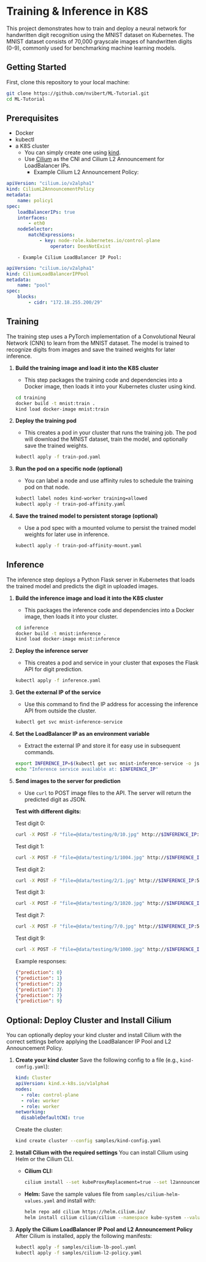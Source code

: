 # Training & Inference in K8S

This project demonstrates how to train and deploy a neural network for handwritten digit recognition using the MNIST dataset on Kubernetes. The MNIST dataset consists of 70,000 grayscale images of handwritten digits (0-9), commonly used for benchmarking machine learning models.

## Getting Started

First, clone this repository to your local machine:

```bash
git clone https://github.com/nvibert/ML-Tutorial.git
cd ML-Tutorial
```

## Prerequisites
- Docker
- kubectl
- a K8S cluster
    - You can simply create one using [kind](https://kind.sigs.k8s.io/).
    - Use [Cilium](https://cilium.io/) as the CNI and Cilium L2 Announcement for LoadBalancer IPs.
        - Example Cilium L2 Announcement Policy:

```yaml
apiVersion: "cilium.io/v2alpha1"
kind: CiliumL2AnnouncementPolicy
metadata:
    name: policy1
spec:
    loadBalancerIPs: true
    interfaces:
        - eth0
    nodeSelector:
        matchExpressions:
            - key: node-role.kubernetes.io/control-plane
                operator: DoesNotExist
```
        - Example Cilium LoadBalancer IP Pool:

```yaml
apiVersion: "cilium.io/v2alpha1"
kind: CiliumLoadBalancerIPPool
metadata:
    name: "pool"
spec:
    blocks:
        - cidr: "172.18.255.200/29"
```


## Training
The training step uses a PyTorch implementation of a Convolutional Neural Network (CNN) to learn from the MNIST dataset. The model is trained to recognize digits from images and save the trained weights for later inference.

1. **Build the training image and load it into the K8S cluster**
   - This step packages the training code and dependencies into a Docker image, then loads it into your Kubernetes cluster using kind.
   ```bash
   cd training
   docker build -t mnist:train .
   kind load docker-image mnist:train
   ```

2. **Deploy the training pod**
   - This creates a pod in your cluster that runs the training job. The pod will download the MNIST dataset, train the model, and optionally save the trained weights.
   ```bash
   kubectl apply -f train-pod.yaml
   ```
3. **Run the pod on a specific node (optional)**
   - You can label a node and use affinity rules to schedule the training pod on that node.
   ```bash
   kubectl label nodes kind-worker training=allowed
   kubectl apply -f train-pod-affinity.yaml
   ```

4. **Save the trained model to persistent storage (optional)**
   - Use a pod spec with a mounted volume to persist the trained model weights for later use in inference.
   ```bash
   kubectl apply -f train-pod-affinity-mount.yaml
   ```

## Inference
The inference step deploys a Python Flask server in Kubernetes that loads the trained model and predicts the digit in uploaded images.

1. **Build the inference image and load it into the K8S cluster**
   - This packages the inference code and dependencies into a Docker image, then loads it into your cluster.
   ```bash
   cd inference
   docker build -t mnist:inference .
   kind load docker-image mnist:inference
   ```

2. **Deploy the inference server**
   - This creates a pod and service in your cluster that exposes the Flask API for digit prediction.
   ```bash
   kubectl apply -f inference.yaml
   ```

3. **Get the external IP of the service**
   - Use this command to find the IP address for accessing the inference API from outside the cluster.
   ```bash
   kubectl get svc mnist-inference-service
   ```

4. **Set the LoadBalancer IP as an environment variable**
   - Extract the external IP and store it for easy use in subsequent commands.
   ```bash
   export INFERENCE_IP=$(kubectl get svc mnist-inference-service -o jsonpath='{.status.loadBalancer.ingress[0].ip}')
   echo "Inference service available at: $INFERENCE_IP"
   ```

5. **Send images to the server for prediction**
   - Use `curl` to POST image files to the API. The server will return the predicted digit as JSON.
   
   **Test with different digits:**
   
   Test digit 0:
   ```bash
   curl -X POST -F "file=@data/testing/0/10.jpg" http://$INFERENCE_IP:5000/predict
   ```
   
   Test digit 1:
   ```bash
   curl -X POST -F "file=@data/testing/1/1004.jpg" http://$INFERENCE_IP:5000/predict
   ```
   
   Test digit 2:
   ```bash
   curl -X POST -F "file=@data/testing/2/1.jpg" http://$INFERENCE_IP:5000/predict
   ```
   
   Test digit 3:
   ```bash
   curl -X POST -F "file=@data/testing/3/1020.jpg" http://$INFERENCE_IP:5000/predict
   ```
   
   Test digit 7:
   ```bash
   curl -X POST -F "file=@data/testing/7/0.jpg" http://$INFERENCE_IP:5000/predict
   ```
   
   Test digit 9:
   ```bash
   curl -X POST -F "file=@data/testing/9/1000.jpg" http://$INFERENCE_IP:5000/predict
   ```
   
   Example responses:
   ```json
   {"prediction": 0}
   {"prediction": 1}  
   {"prediction": 2}
   {"prediction": 3}
   {"prediction": 7}
   {"prediction": 9}
   ```

## Optional: Deploy Cluster and Install Cilium

You can optionally deploy your kind cluster and install Cilium with the correct settings before applying the LoadBalancer IP Pool and L2 Announcement Policy.

1. **Create your kind cluster**
   Save the following config to a file (e.g., `kind-config.yaml`):
   ```yaml
   kind: Cluster
   apiVersion: kind.x-k8s.io/v1alpha4
   nodes:
     - role: control-plane
     - role: worker
     - role: worker
   networking:
     disableDefaultCNI: true
   ```
   
   Create the cluster:
   ```bash
   kind create cluster --config samples/kind-config.yaml
   ```

2. **Install Cilium with the required settings**
   You can install Cilium using Helm or the Cilium CLI.
   
   - **Cilium CLI:**
     ```bash
     cilium install --set kubeProxyReplacement=true --set l2announcements.enabled=true --set ipam.mode=kubernetes --set devices='{eth0}'
     ```
   
   - **Helm:**
     Save the sample values file from `samples/cilium-helm-values.yaml` and install with:
     ```bash
     helm repo add cilium https://helm.cilium.io/
     helm install cilium cilium/cilium --namespace kube-system --values samples/cilium-helm-values.yaml
     ```

3. **Apply the Cilium LoadBalancer IP Pool and L2 Announcement Policy**
   After Cilium is installed, apply the following manifests:
   ```bash
   kubectl apply -f samples/cilium-lb-pool.yaml
   kubectl apply -f samples/cilium-l2-policy.yaml
   ```
